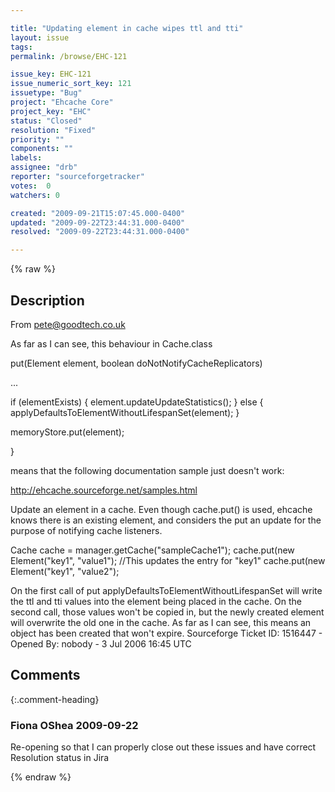 ```yaml
---

title: "Updating element in cache wipes ttl and tti"
layout: issue
tags: 
permalink: /browse/EHC-121

issue_key: EHC-121
issue_numeric_sort_key: 121
issuetype: "Bug"
project: "Ehcache Core"
project_key: "EHC"
status: "Closed"
resolution: "Fixed"
priority: ""
components: ""
labels: 
assignee: "drb"
reporter: "sourceforgetracker"
votes:  0
watchers: 0

created: "2009-09-21T15:07:45.000-0400"
updated: "2009-09-22T23:44:31.000-0400"
resolved: "2009-09-22T23:44:31.000-0400"

---
```




{% raw %}



## Description

<div markdown="1" class="description">

From pete@goodtech.co.uk

As far as I can see, this behaviour in Cache.class

put(Element element, boolean doNotNotifyCacheReplicators)

...

if (elementExists) {
  element.updateUpdateStatistics();
} else {
  applyDefaultsToElementWithoutLifespanSet(element);
}

memoryStore.put(element);

}

means that the following documentation sample just
doesn't work:

http://ehcache.sourceforge.net/samples.html

Update an element in a cache. Even though cache.put()
is used, ehcache knows there is an existing element,
and considers the put an update for the purpose of
notifying cache listeners.

Cache cache = manager.getCache("sampleCache1");
cache.put(new Element("key1", "value1");
//This updates the entry for "key1"
cache.put(new Element("key1", "value2");

On the first call of put
applyDefaultsToElementWithoutLifespanSet will write the
ttl and tti values into the element being placed in the
cache. On the second call, those values won't be copied
in, but the newly created element will overwrite the
old one in the cache. As far as I can see, this means
an object has been created that won't expire.
Sourceforge Ticket ID: 1516447 - Opened By: nobody - 3 Jul 2006 16:45 UTC

</div>

## Comments


{:.comment-heading}
### **Fiona OShea** <span class="date">2009-09-22</span>

<div markdown="1" class="comment">

Re-opening so that I can properly close out these issues and have correct Resolution status in Jira

</div>



{% endraw %}
